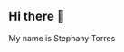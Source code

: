 ## Hi there 👋
<div id="header" align="left">
My name is Stephany Torres

<!--
### :woman_technologist: Sobre mí : 
Apasionada de la tecnología y disfrutando de una transición laboral a QA engineer

- 🔭 I’m currently working on academic projects with SQL, APIs, Web, Mobile
- 🌱 I’m currently learning Testing to bacome a QA Engineer
- 👯 I’m looking to collaborate as volunteer in manual testing. Could it be with SQL, APIs, Web, Mobile. It will help me to improve my skills and get experience!
- 📫 How to reach me: linkedIn [![Linkedin Badge](https://img.shields.io/badge/-stephany-blue?style=flat&logo=Linkedin&logoColor=white)](https://www.linkedin.com/in/stephany-torres-sa/)
-->
